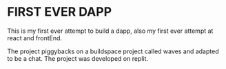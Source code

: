 # FIRST EVER DAPP

This is my first ever attempt to build a dapp, also my first ever attempt at react and frontEnd.

The project piggybacks on a buildspace project called waves and adapted to be a chat.
The project was developed on replit.
